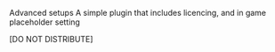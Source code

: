 Advanced setups A simple plugin that includes licencing, and in game placeholder setting

[DO NOT DISTRIBUTE]